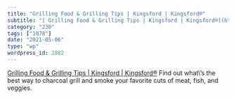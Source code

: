 ```yaml
---
title: "Grilling Food & Grilling Tips | Kingsford | Kingsford®"
subtitle: "[ Grilling Food & Grilling Tips | Kingsford | Kingsford®](https://www.kingsford.com/how-to-food/)"
category: "230"
tags: ["1078"]
date: "2021-05-06"
type: "wp"
wordpress_id: 2882
---
```

[ Grilling Food & Grilling Tips | Kingsford | Kingsford®](https://www.kingsford.com/how-to-food/)
 Find out what\’s the best way to charcoal grill and smoke your favorite cuts of meat, fish, and veggies.